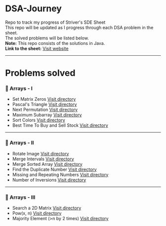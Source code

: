# DSA-Journey
Repo to track my progress of Striver's SDE Sheet</br>
This repo will be updated as I progress through each DSA problem in the sheet.</br>
The solved problems will be listed below.</br>
**Note:** This repo consists of the solutions in Java.</br>
**Link to the sheet:** [Visit website](https://takeuforward.org/interviews/strivers-sde-sheet-top-coding-interview-problems/)

---

# Problems solved

### 📝 Arrays - I
- Set Matrix Zeros [Visit directory](https://github.com/rees8/DSA-Journey/tree/main/1.%20Arrays-I/1.%20Set%20Matrix%20Zeroes)
- Pascal's Triangle [Visit directory](https://github.com/rees8/DSA-Journey/tree/main/1.%20Arrays-I/2.%20Pascal's%20Triangle)
- Next Permutation [Visit directory](https://github.com/rees8/DSA-Journey/tree/main/1.%20Arrays-I/3.%20Next%20Permutation)
- Maximum Subarray [Visit directory](https://github.com/rees8/DSA-Journey/tree/main/1.%20Arrays-I/4.%20Maximum%20Subarray)
- Sort Colors [Visit directory](https://github.com/rees8/DSA-Journey/tree/main/1.%20Arrays-I/5.%20Sort%20Colors)
- Best Time To Buy and Sell Stock [Visit directory](https://github.com/rees8/DSA-Journey/tree/main/1.%20Arrays-I/6.%20Best%20Time%20to%20Buy%20and%20Sell%20Stock)

---

### 📝 Arrays - II
- Rotate Image [Visit directory](https://github.com/rees8/DSA-Journey/tree/main/2.%20Arrays-II/1.%20Rotate%20Image)
- Merge Intervals [Visit directory](https://github.com/rees8/DSA-Journey/tree/main/2.%20Arrays-II/2.%20Merge%20Intervals)
- Merge Sorted Array [Visit directory](https://github.com/rees8/DSA-Journey/tree/main/2.%20Arrays-II/3.%20Merge%20Sorted%20Array)
- Find the Duplicate Number [Visit directory](https://github.com/rees8/DSA-Journey/tree/main/2.%20Arrays-II/4.%20Find%20The%20Duplicate%20Number)
- Missing and Repeating Numbers [Visit directory](https://github.com/rees8/DSA-Journey/tree/main/2.%20Arrays-II/5.%20Missing%20And%20Repeating%20Numbers)
- Number of Inversions [Visit directory](https://github.com/rees8/DSA-Journey/tree/main/2.%20Arrays-II/6.%20Number%20of%20Inversions)

---

### 📝 Arrays - III
- Search a 2D Matrix [Visit directory](https://github.com/rees8/DSA-Journey/tree/main/3.%20Arrays-III/1.%20Search%20a%202-D%20Matrix)
- Pow(x, n) [Visit directory](https://github.com/rees8/DSA-Journey/tree/main/3.%20Arrays-III/2.%20Pow(x%2C%20n))
- Majority Element (>n by 2 times) [Visit directory](https://github.com/rees8/DSA-Journey/tree/main/3.%20Arrays-III/3.%20Majority%20Element%20(%3En%20by%202%20times))

